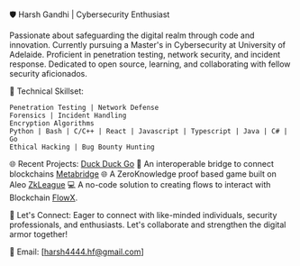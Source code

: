 🛡️ Harsh Gandhi | Cybersecurity Enthusiast

Passionate about safeguarding the digital realm through code and innovation. Currently pursuing a Master's in Cybersecurity at University of Adelaide. Proficient in penetration testing, network security, and incident response. Dedicated to open source, learning, and collaborating with fellow security aficionados.

🔐 Technical Skillset:

    Penetration Testing | Network Defense
    Forensics | Incident Handling
    Encryption Algorithms
    Python | Bash | C/C++ | React | Javascript | Typescript | Java | C# | Go
    Ethical Hacking | Bug Bounty Hunting
    

🌐 Recent Projects:
[Duck Duck Go](https://duckduckgo.com)
    🚀 An interoperable bridge to connect blockchains [Metabridge](https://github.com/MetaBridgeT/)
    🌐 A ZeroKnowledge proof based game built on Aleo [ZkLeague](https://github.com/harshu4/zkleague-contract)
    💻 A no-code solution to creating flows to interact with Blockchain [FlowX](https://github.com/harshu4/FlowX).

💬 Let's Connect:
Eager to connect with like-minded individuals, security professionals, and enthusiasts. Let's collaborate and strengthen the digital armor together!

📧 Email: [harsh4444.hf@gmail.com]



